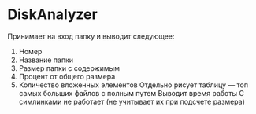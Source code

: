 # DiskAnalyzer

Принимает на вход папку и выводит следующее:
1. Номер
2. Название папки
3. Размер папки с содержимым
4. Процент от общего размера
5. Количество вложенных элементов
Отдельно рисует таблицу — топ самых больших файлов с полным путем
Выводит время работы
С симлинками не работает (не учитывает их при подсчете размера)
